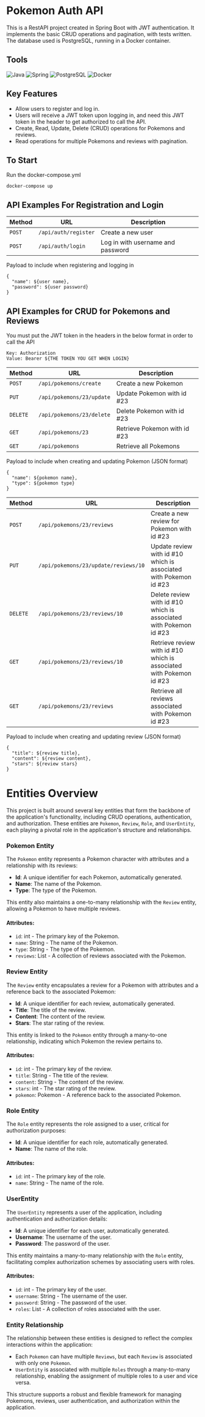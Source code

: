 
# Pokemon Auth API
This is a RestAPI project created in Spring Boot with JWT authentication. It implements the basic CRUD operations and pagination, with tests written. The database used is PostgreSQL, running in a Docker container.

## Tools
![Java](https://img.shields.io/badge/Java-ED8B00?style=for-the-badge&logo=openjdk&logoColor=white)
![Spring](https://img.shields.io/badge/spring-%236DB33F.svg?style=for-the-badge&logo=spring&logoColor=white)
![PostgreSQL](https://img.shields.io/badge/postgresql-4169e1?style=for-the-badge&logo=postgresql&logoColor=white)
![Docker](https://img.shields.io/badge/docker-%230db7ed.svg?style=for-the-badge&logo=docker&logoColor=white)

## Key Features
- Allow users to register and log in.
- Users will receive a JWT token upon logging in, and need this JWT token in the header to get authorized to call the API.
- Create, Read, Update, Delete (CRUD) operations for Pokemons and reviews.
- Read operations for multiple Pokemons and reviews with pagination.
  
## To Start
Run the docker-compose.yml
```
docker-compose up
```
## API Examples For Registration and Login

| Method   | URL                                      | Description                              |
| -------- | ---------------------------------------- | ---------------------------------------- |
| `POST`   | `/api/auth/register`                     | Create a new user                        |
| `POST`   | `/api/auth/login`                        | Log in with username and password        |

Payload to include when registering and logging in
```
{
  "name": ${user name},
  "password": ${user password}
}
```

## API Examples for CRUD for Pokemons and Reviews
You must put the JWT token in the headers in the below format in order to call the API

```
Key: Authorization
Value: Bearer ${THE TOKEN YOU GET WHEN LOGIN}
```

| Method   | URL                                      | Description                              |
| -------- | ---------------------------------------- | ---------------------------------------- |
| `POST`   | `/api/pokemons/create`                   | Create a new Pokemon                     |
| `PUT`    | `/api/pokemons/23/update`                | Update Pokemon with id #23               |
| `DELETE` | `/api/pokemons/23/delete`                | Delete Pokemon with id #23               |
| `GET`    | `/api/pokemons/23`                       | Retrieve Pokemon with id #23             |
| `GET`    | `/api/pokemons`                          | Retrieve all Pokemons                    |

Payload to include when creating and updating Pokemon (JSON format)
```
{
  "name": ${pokemon name},
  "type": ${pokemon type}
}
```

| Method   | URL                                      | Description                              |
| -------- | ---------------------------------------- | ---------------------------------------- |
| `POST`   | `/api/pokemons/23/reviews`               | Create a new review for Pokemon with id #23                    |
| `PUT`    | `/api/pokemons/23/update/reviews/10`     | Update review with id #10 which is associated with Pokemon id #23      |
| `DELETE` | `/api/pokemons/23/reviews/10`            | Delete review with id #10 which is associated with Pokemon id #23    |
| `GET`    | `/api/pokemons/23/reviews/10`            | Retrieve review with id #10 which is associated with Pokemon id #23                     |
| `GET`    | `/api/pokemons/23/reviews`               | Retrieve all reviews associated with Pokemon id #23 |

Payload to include when creating and updating review (JSON format)
```
{
  "title": ${review title},
  "content": ${review content},
  "stars": ${review stars}
}
```



# Entities Overview

This project is built around several key entities that form the backbone of the application's functionality, including CRUD operations, authentication, and authorization. These entities are `Pokemon`, `Review`, `Role`, and `UserEntity`, each playing a pivotal role in the application's structure and relationships.

### Pokemon Entity

The `Pokemon` entity represents a Pokemon character with attributes and a relationship with its reviews:

- **Id**: A unique identifier for each Pokemon, automatically generated.
- **Name**: The name of the Pokemon.
- **Type**: The type of the Pokemon.

This entity also maintains a one-to-many relationship with the `Review` entity, allowing a Pokemon to have multiple reviews.

#### Attributes:

- `id`: int - The primary key of the Pokemon.
- `name`: String - The name of the Pokemon.
- `type`: String - The type of the Pokemon.
- `reviews`: List<Review> - A collection of reviews associated with the Pokemon.

### Review Entity

The `Review` entity encapsulates a review for a Pokemon with attributes and a reference back to the associated Pokemon:

- **Id**: A unique identifier for each review, automatically generated.
- **Title**: The title of the review.
- **Content**: The content of the review.
- **Stars**: The star rating of the review.

This entity is linked to the `Pokemon` entity through a many-to-one relationship, indicating which Pokemon the review pertains to.

#### Attributes:

- `id`: int - The primary key of the review.
- `title`: String - The title of the review.
- `content`: String - The content of the review.
- `stars`: int - The star rating of the review.
- `pokemon`: Pokemon - A reference back to the associated Pokemon.

### Role Entity

The `Role` entity represents the role assigned to a user, critical for authorization purposes:

- **Id**: A unique identifier for each role, automatically generated.
- **Name**: The name of the role.

#### Attributes:

- `id`: int - The primary key of the role.
- `name`: String - The name of the role.

### UserEntity

The `UserEntity` represents a user of the application, including authentication and authorization details:

- **Id**: A unique identifier for each user, automatically generated.
- **Username**: The username of the user.
- **Password**: The password of the user.

This entity maintains a many-to-many relationship with the `Role` entity, facilitating complex authorization schemes by associating users with roles.

#### Attributes:

- `id`: int - The primary key of the user.
- `username`: String - The username of the user.
- `password`: String - The password of the user.
- `roles`: List<Role> - A collection of roles associated with the user.

### Entity Relationship

The relationship between these entities is designed to reflect the complex interactions within the application:

- Each `Pokemon` can have multiple `Reviews`, but each `Review` is associated with only one `Pokemon`.
- `UserEntity` is associated with multiple `Roles` through a many-to-many relationship, enabling the assignment of multiple roles to a user and vice versa.

This structure supports a robust and flexible framework for managing Pokemons, reviews, user authentication, and authorization within the application.
